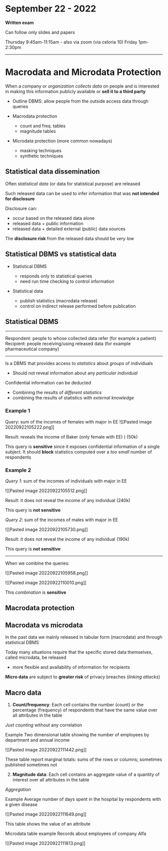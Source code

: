 # September 22 - 2022

**Written exam**

Can follow only slides and papers

Thursday 9:45am-11:15am - also via zoom (via celoria 10)
Friday 1pm-2:30pm

---

# Macrodata and Microdata Protection

When a company or *organization collects data* on people and is interested in making this information publicly available or **sell it to a third party**

- Outline DBMS: allow people from the outside access data through queries

- Macrodata protection
	- count and freq. tables
	- magnitude tables

- Microdata protection (more common nowadays)
	- masking techniques
	- synthetic techniques


## Statistical data dissemination

Often *statistical data* (or data for statistical purpose) are released

Such released data can be used to infer information that was **not
intended for disclosure**

Disclosure can: 
- occur based on the released data alone
- released data + public information
- released data + detailed external (public) data sources

The **disclosure risk** from the released data should be *very low*


## Statistical DBMS vs statistical data

- Statistical DBMS
	- responds only to statistical queries
	- need run time checking to control information

- Statistical data
	- publish statistics (macrodata release)
	- control on indirect release performed before publication

## Statistical DBMS

---
Respondent: people to whose collected data refer (for example a patient)
Recipient: people receiving/using released data (for example pharmaceutical company)

---

Is a DBMS that provides access to *statistics* about *groups* of individuals
- Should not reveal information about any *particular individual*

Confidential information can be deducted
- Combining the results of *different statistics*
- combining the results of statistics with *external knowledge*


### Example 1

Query: sum of the incomes of females with major in EE
![[Pasted image 20220922105222.png]]

Result: reveals the income of Baker (only female with EE) ) (50k)

This query is **sensitive** since it exposes confidential information of a single subject. It should **block** statistics computed over a *too small* number of respondents

### Example 2

*Query 1*: sum of the incomes of individuals with major in EE

![[Pasted image 20220922105512.png]]

Result: it does not reveal the income of any individual (240k)

This query is **not sensitive**


*Query 2*: sum of the incomes of males with major in EE 

![[Pasted image 20220922105730.png]]

Result: it does not reveal the income of any individual (190k)

This query is **not sensitive**

---

When we combine the queries:

![[Pasted image 20220922105958.png]]

![[Pasted image 20220922110010.png]]

This *combination* is **sensitive**



## Macrodata protection

## Macrodata vs microdata

In the past data we mainly released in tabular form (macrodata) and through statistical DBMS

Today many situations require that the specific stored data themselves, called microdata, be released
- more flexible and availability of information for recipients

**Micro data** are subject to **greater risk** of privacy breaches (*linking attacks*)


## Macro data

1. **Count/frequency**: Each cell contains the number (count) or the percentage (frequency) of respondents that have the same value over all attributes in the table

*Just counting* without any correlation

Example
Two dimensional table showing the number of employees by department and annual income

![[Pasted image 20220922111442.png]]

These table report marginal totals: sums of the rows or columns; sometimes published sometimes not

2. **Magnitude data**: Each cell contains an aggregate value of a quantity of interest over all attributes in the table

*Aggregation* 

Example
Average number of days spent in the hospital by respondents with a given disease

![[Pasted image 20220922111649.png]]

This table shows the value of an attribute

Microdata table example
Records about employees of company Alfa

![[Pasted image 20220922111813.png]]



